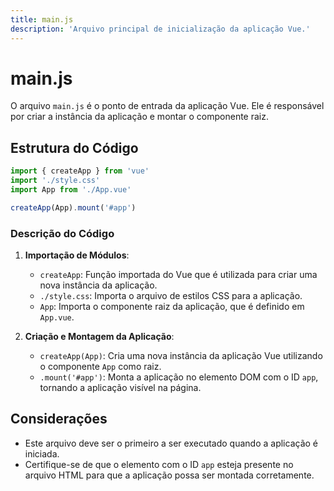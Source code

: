 ```yaml
---
title: main.js
description: 'Arquivo principal de inicialização da aplicação Vue.'
---
```


# main.js

O arquivo `main.js` é o ponto de entrada da aplicação Vue. Ele é responsável por criar a instância da aplicação e montar o componente raiz.

## Estrutura do Código

```javascript
import { createApp } from 'vue'
import './style.css'
import App from './App.vue'

createApp(App).mount('#app')
```

### Descrição do Código

1. **Importação de Módulos**:
   - `createApp`: Função importada do Vue que é utilizada para criar uma nova instância da aplicação.
   - `./style.css`: Importa o arquivo de estilos CSS para a aplicação.
   - `App`: Importa o componente raiz da aplicação, que é definido em `App.vue`.

2. **Criação e Montagem da Aplicação**:
   - `createApp(App)`: Cria uma nova instância da aplicação Vue utilizando o componente `App` como raiz.
   - `.mount('#app')`: Monta a aplicação no elemento DOM com o ID `app`, tornando a aplicação visível na página.

## Considerações

- Este arquivo deve ser o primeiro a ser executado quando a aplicação é iniciada.
- Certifique-se de que o elemento com o ID `app` esteja presente no arquivo HTML para que a aplicação possa ser montada corretamente.